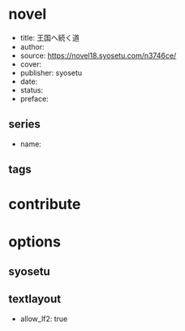 # novel

- title: 王国へ続く道
- author: 
- source: https://novel18.syosetu.com/n3746ce/
- cover: 
- publisher: syosetu
- date: 
- status: 
- preface: 

## series

- name: 

## tags


# contribute


# options

## syosetu


## textlayout

- allow_lf2: true

